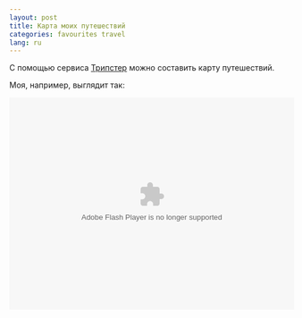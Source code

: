 ```yaml
---
layout: post
title: Карта моих путешествий 
categories: favourites travel
lang: ru
---
```


С помощью сервиса [Трипстер](http://tripster.ru) можно составить карту путешествий. 

Моя, например, выглядит так:

<div align="center" style="width: 510px">
<object width="510" height="380">
<param name="wmode" value="window" />
<param name="allowScriptAccess" value="always" />
<param name="movie" value="http://tripster.ru/static/widget/tripster.swf?username=schmooser" />
<embed src="http://tripster.ru/static/widget/tripster.swf?username=schmooser" type="application/x-shockwave-flash" allowscriptaccess="always" name="tripster" width="510" height="380">
</embed></object></div>
                
